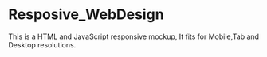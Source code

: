 # Resposive_WebDesign

This is a HTML and JavaScript responsive mockup, It fits for Mobile,Tab and Desktop resolutions.

